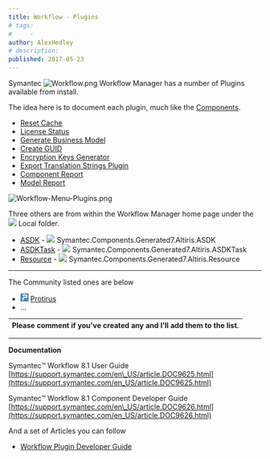 ```yaml
---
title: Workflow - Plugins
# tags:
#     - 
author: AlexHedley
# description: 
published: 2017-05-23
---
```


Symantec ![Workflow.png](images\article-3683401-files_Workflow.png) Workflow Manager has a number of Plugins available from install.
  
The idea here is to document each plugin, much like the [Components](https://community.broadcom.com/symantecenterprise/viewdocument?DocumentKey=85f6ec73-8a87-43b9-a87f-743497fa0fb0&amp;CommunityKey=04ead5e9-3643-4118-b853-afa5a58710c6&amp;tab=librarydocuments).
  
- [Reset Cache](https://community.broadcom.com/symantecenterprise/viewdocument?DocumentKey=2297705e-59fe-4c33-9c47-feb373aee62c&amp;CommunityKey=04ead5e9-3643-4118-b853-afa5a58710c6&amp;tab=librarydocuments)
- [License Status](https://community.broadcom.com/symantecenterprise/viewdocument?DocumentKey=231dfb42-45bc-4b54-9a0e-25c6968220ad&amp;CommunityKey=04ead5e9-3643-4118-b853-afa5a58710c6&amp;tab=librarydocuments)
- [Generate Business Model](https://community.broadcom.com/symantecenterprise/viewdocument?DocumentKey=e6e4f5f1-eae4-4148-9f09-13a93f5ef49f&amp;CommunityKey=04ead5e9-3643-4118-b853-afa5a58710c6&amp;tab=librarydocuments)
- [Create GUID](https://community.broadcom.com/symantecenterprise/viewdocument?DocumentKey=0cb4ba5b-6f4b-4fe8-bc05-a16971bd1f5d&amp;CommunityKey=04ead5e9-3643-4118-b853-afa5a58710c6&amp;tab=librarydocuments)
- [Encryption Keys Generator](https://community.broadcom.com/symantecenterprise/viewdocument?DocumentKey=d3e2baf7-bf11-416a-afca-b16d18e291f9&amp;CommunityKey=04ead5e9-3643-4118-b853-afa5a58710c6&amp;tab=librarydocuments)
- [Export Translation Strings Plugin](https://community.broadcom.com/symantecenterprise/viewdocument?DocumentKey=a0e37fe0-f4b2-404b-ab6c-5f96d1d42310&amp;CommunityKey=04ead5e9-3643-4118-b853-afa5a58710c6&amp;tab=librarydocuments)
- [Component Report](https://community.broadcom.com/symantecenterprise/viewdocument?DocumentKey=d35608ae-06e2-4d0d-85bd-8067a60a460d&amp;CommunityKey=04ead5e9-3643-4118-b853-afa5a58710c6&amp;tab=librarydocuments)
- [Model Report](https://community.broadcom.com/symantecenterprise/viewdocument?DocumentKey=5eb43ff2-f2b0-4202-82be-03c777557763&amp;CommunityKey=04ead5e9-3643-4118-b853-afa5a58710c6&amp;tab=librarydocuments)

![Workflow-Menu-Plugins.png](images\article-3683401-files_Workflow-Menu-Plugins.png)
  
Three others are from within the Workflow Manager home page under the ![](images\article-3683401-files_Folder.png) Local folder.

- [ASDK](https://community.broadcom.com/symantecenterprise/viewdocument?DocumentKey=485fc023-503c-4815-becd-87a070513cb7&amp;CommunityKey=04ead5e9-3643-4118-b853-afa5a58710c6&amp;tab=librarydocuments) - ![](images\article-3683401-files_Int.png) Symantec.Components.Generated7.Altiris.ASDK
- [ASDKTask](https://community.broadcom.com/symantecenterprise/viewdocument?DocumentKey=794770f9-b023-400d-90dc-3e1060738b51&amp;CommunityKey=04ead5e9-3643-4118-b853-afa5a58710c6&amp;tab=librarydocuments) - ![](images\article-3683401-files_Int.png) Symantec.Components.Generated7.Altiris.ASDKTask
- [Resource](https://community.broadcom.com/symantecenterprise/viewdocument?DocumentKey=8aec2e03-20de-4642-a17f-8731397cb561&amp;CommunityKey=04ead5e9-3643-4118-b853-afa5a58710c6&amp;tab=librarydocuments) - ![](images\article-3683401-files_Int.png) Symantec.Components.Generated7.Altiris.Resource

---
  
The Community listed ones are below

- ![Protirus_0](images\Protirus_0.png) [Protirus](https://community.broadcom.com/symantecenterprise/viewdocument?DocumentKey=fcb75f37-a261-47dd-8217-d66552f8fa07&amp;CommunityKey=04ead5e9-3643-4118-b853-afa5a58710c6&amp;tab=librarydocuments)
- ...

| Please comment if you've created any and I'll add them to the list. |
| --- |

---
  
**Documentation**
  
Symantec™ Workflow 8.1 User Guide  
[https://support.symantec.com/en\_US/article.DOC9625.html](https://support.symantec.com/en_US/article.DOC9625.html)
  
Symantec™ Workflow 8.1 Component Developer Guide  
[https://support.symantec.com/en\_US/article.DOC9626.html](https://support.symantec.com/en_US/article.DOC9626.html)
  
And a set of Articles you can follow

- [Workflow Plugin Developer Guide](https://community.broadcom.com/symantecenterprise/viewdocument?DocumentKey=016f70af-1c51-438b-bbae-f98e86164f26&amp;CommunityKey=04ead5e9-3643-4118-b853-afa5a58710c6&amp;tab=librarydocuments)

